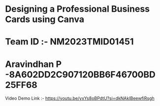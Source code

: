 # Designing a Professional Business Cards using Canva
# Team ID :- NM2023TMID01451
# Aravindhan P -8A602DD2C907120BB6F46700BD25FF68
Video Demo Link :- https://youtu.be/yxYs8oBPdtU?si=dkNAkIBeewfiRsgh
